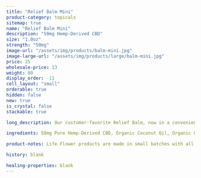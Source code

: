 ```yaml
---
title: "Relief Balm Mini"
product-category: topicals
sitemap: true
name: "Relief Balm Mini"
description: "50mg Hemp-Derived CBD"
size: "1.0oz"
strength: "50mg"
image-url: "/assets/img/products/balm-mini.jpg"
image-large-url: "/assets/img/products/large/balm-mini.jpg"
price: 25
wholesale-price: 13
weight: 80
display_order: -11
cell_layout: "small"
orderable: true
hidden: false
new: true
is_crystal: false
stackable: true

long_description: Our customer-favorite Relief Balm, now in a convenient mini size. All-organic ingredients sourced directly from nature to ease aches, pains, burns, and scars. Coconut oil and olive oil work by nourishing the skin while the anti-inflammatory properties of beeswax, shea butter, lavender and eucalyptus essential oils relieve the muscles.

ingredients: 50mg Pure Hemp-Derived CBD, Organic Coconut Oil, Organic Olive Oil, Organic Beeswax, Unrefined Pure Cocoa Butter, Unrefined Pure Shea Butter, Organic Sunflower Lecithin, Tapioca Starch, Essential Oils.

product-notes: Life Flower products are made in small batches with all-natural and boutique ingredients. Orders are processed and shipped in 7-10 days.

history: blank

healing-properties: blank
---
```

